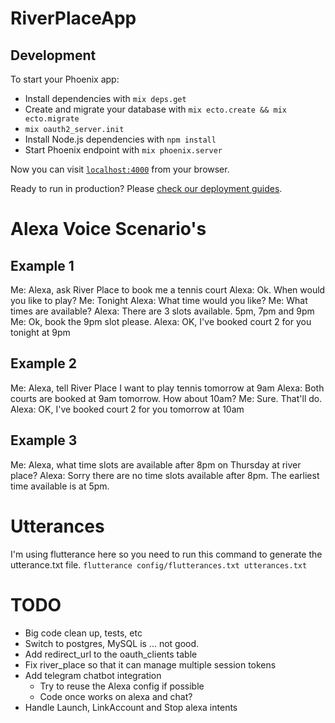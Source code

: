 # RiverPlaceApp

## Development

To start your Phoenix app:

  * Install dependencies with `mix deps.get`
  * Create and migrate your database with `mix ecto.create && mix ecto.migrate`
  * `mix oauth2_server.init`
  * Install Node.js dependencies with `npm install`
  * Start Phoenix endpoint with `mix phoenix.server`

Now you can visit [`localhost:4000`](http://localhost:4000) from your browser.

Ready to run in production? Please [check our deployment guides](http://www.phoenixframework.org/docs/deployment).


# Alexa Voice Scenario's

## Example 1
Me: Alexa, ask River Place to book me a tennis court
Alexa: Ok. When would you like to play?
Me: Tonight
Alexa: What time would you like?
Me: What times are available?
Alexa: There are 3 slots available. 5pm, 7pm and 9pm
Me: Ok, book the 9pm slot please.
Alexa: OK, I've booked court 2 for you tonight at 9pm

## Example 2
Me: Alexa, tell River Place I want to play tennis tomorrow at 9am
Alexa: Both courts are booked at 9am tomorrow. How about 10am?
Me: Sure. That'll do.
Alexa: OK, I've booked court 2 for you tomorrow at 10am

## Example 3
Me: Alexa, what time slots are available after 8pm on Thursday at river place?
Alexa: Sorry there are no time slots available after 8pm. The earliest time available is at 5pm.


# Utterances

I'm using flutterance here so you need to run this command to generate the utterance.txt file.
``flutterance config/flutterances.txt utterances.txt``

# TODO

- Big code clean up, tests, etc
- Switch to postgres, MySQL is ... not good.
- Add redirect_url to the oauth_clients table
- Fix river_place so that it can manage multiple session tokens
- Add telegram chatbot integration
  - Try to reuse the Alexa config if possible
  - Code once works on alexa and chat?
- Handle Launch, LinkAccount and Stop alexa intents
